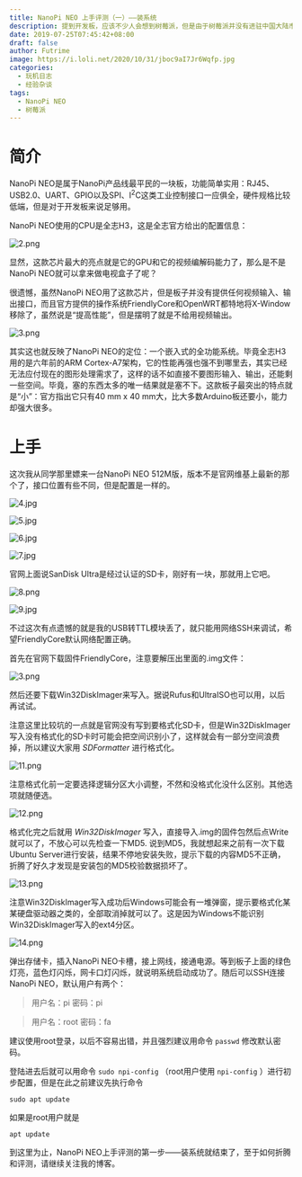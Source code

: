 ```yaml
---
title: NanoPi NEO 上手评测（一）——装系统
description: 提到开发板，应该不少人会想到树莓派，但是由于树莓派并没有进驻中国大陆市场，因此购买树莓派只能够通过邮寄或者代理商渠道，这样导致树莓派的价格偏高，性价比较低。因此，在中国大陆，类似NanoPi这类开发板就成了树莓派的替代选择。
date: 2019-07-25T07:45:42+08:00
draft: false
author: Futrime
image: https://i.loli.net/2020/10/31/jboc9aI7Jr6Wqfp.jpg
categories:
  - 玩机日志
  - 经验杂谈
tags:
  - NanoPi NEO
  - 树莓派
---
```


# 简介

NanoPi NEO是属于NanoPi产品线最平民的一块板，功能简单实用：RJ45、USB2.0、UART、GPIO以及SPI、I<sup>2</sup>C这类工业控制接口一应俱全，硬件规格比较低端，但是对于开发板来说足够用。


NanoPi NEO使用的CPU是全志H3，这是全志官方给出的配置信息：

![2.png](https://i.loli.net/2020/10/31/GKQzAoueXMxbRvI.png)

显然，这款芯片最大的亮点就是它的GPU和它的视频编解码能力了，那么是不是NanoPi NEO就可以拿来做电视盒子了呢？

很遗憾，虽然NanoPi NEO用了这款芯片，但是板子并没有提供任何视频输入、输出接口，而且官方提供的操作系统FriendlyCore和OpenWRT都特地将X-Window移除了，虽然说是“提高性能”，但是摆明了就是不给用视频输出。

![3.png](https://i.loli.net/2020/10/31/avTnYUc4ARBkfSy.png)

其实这也就反映了NanoPi NEO的定位：一个嵌入式的全功能系统。毕竟全志H3用的是六年前的ARM Cortex-A7架构，它的性能再强也强不到哪里去，其实已经无法应付现在的图形处理需求了，这样的话不如直接不要图形输入、输出，还能剩一些空间。毕竟，塞的东西太多的唯一结果就是塞不下。这款板子最突出的特点就是“小”：官方指出它只有40 mm x 40 mm大，比大多数Arduino板还要小，能力却强大很多。

# 上手

这次我从同学那里嫖来一台NanoPi NEO 512M版，版本不是官网维基上最新的那个了，接口位置有些不同，但是配置是一样的。

![4.jpg](https://i.loli.net/2020/10/31/EaZA83LgKcu7Iib.jpg)

![5.jpg](https://i.loli.net/2020/10/31/nH7wZS6fj45xsMB.jpg)

![6.jpg](https://i.loli.net/2020/10/31/hga4rMtfUAFD8Ji.jpg)

![7.jpg](https://i.loli.net/2020/10/31/UZJc4gfuEioCI51.jpg)



官网上面说SanDisk Ultra是经过认证的SD卡，刚好有一块，那就用上它吧。

![8.png](https://i.loli.net/2020/10/31/vGUqAZ5cgw6ze4O.png)

![9.jpg](https://i.loli.net/2020/10/31/XlE1HIhFvT8a2sd.jpg)

不过这次有点遗憾的就是我的USB转TTL模块丢了，就只能用网络SSH来调试，希望FriendlyCore默认网络配置正确。

首先在官网下载固件FriendlyCore，注意要解压出里面的.img文件：

![3.png](https://i.loli.net/2020/10/31/avTnYUc4ARBkfSy.png)

然后还要下载Win32DiskImager来写入。据说Rufus和UltraISO也可以用，以后再试试。

注意这里比较坑的一点就是官网没有写到要格式化SD卡，但是Win32DiskImager写入没有格式化的SD卡时可能会把空间识别小了，这样就会有一部分空间浪费掉，所以建议大家用 *SDFormatter* 进行格式化。

![11.png](https://i.loli.net/2020/10/31/artTvgZXhHs2ucb.png)

注意格式化前一定要选择逻辑分区大小调整，不然和没格式化没什么区别。其他选项就随便选。

![12.png](https://i.loli.net/2020/10/31/23hSmPM59qwDoOV.png)

格式化完之后就用 *Win32DiskImager* 写入，直接导入.img的固件包然后点Write就可以了，不放心可以先检查一下MD5.
说到MD5，我就想起来之前有一次下载Ubuntu Server进行安装，结果不停地安装失败，提示下载的内容MD5不正确，折腾了好久才发现是安装包的MD5校验数据损坏了。

![13.png](https://i.loli.net/2020/10/31/fKQX4gTA2CWbVJk.png)

注意Win32DiskImager写入成功后Windows可能会有一堆弹窗，提示要格式化某某硬盘驱动器之类的，全部取消掉就可以了。这是因为Windows不能识别Win32DiskImager写入的ext4分区。

![14.png](https://i.loli.net/2020/10/31/jio5q1sxdaXNFWk.png)

弹出存储卡，插入NanoPi NEO卡槽，接上网线，接通电源。等到板子上面的绿色灯亮，蓝色灯闪烁，网卡口灯闪烁，就说明系统启动成功了。随后可以SSH连接NanoPi NEO，默认用户有两个：

> 用户名：pi 密码：pi

> 用户名：root 密码：fa

建议使用root登录，以后不容易出错，并且强烈建议用命令 `passwd` 修改默认密码。

登陆进去后就可以用命令 `sudo npi-config` （root用户使用 `npi-config` ）进行初步配置，但是在此之前建议先执行命令

    sudo apt update

如果是root用户就是

    apt update

到这里为止，NanoPi NEO上手评测的第一步——装系统就结束了，至于如何折腾和评测，请继续关注我的博客。
